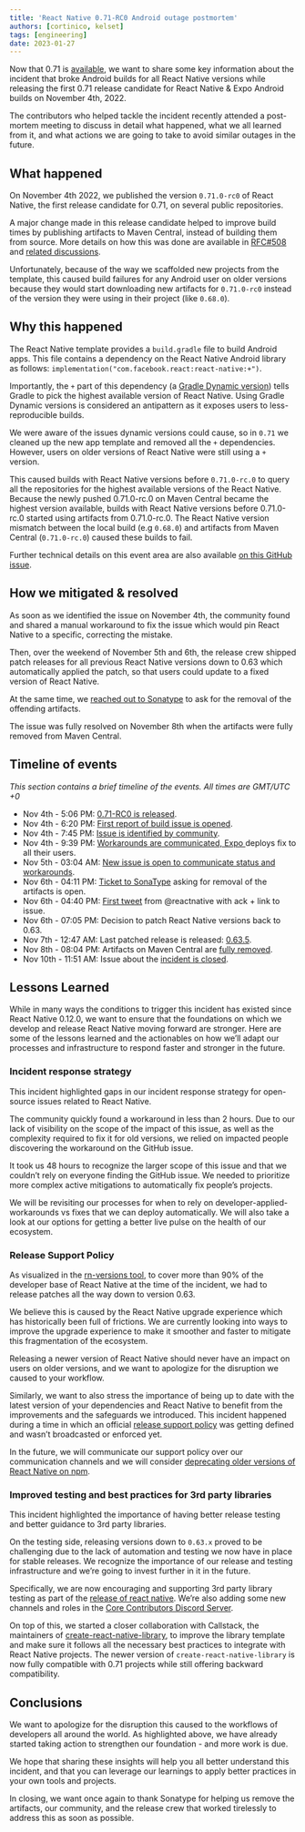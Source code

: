 ```yaml
---
title: 'React Native 0.71-RC0 Android outage postmortem'
authors: [cortinico, kelset]
tags: [engineering]
date: 2023-01-27
---
```


Now that 0.71 is [available](/blog/2023/01/12/version-071), we want to share some key information about the incident that broke Android builds for all React Native versions while releasing the first 0.71 release candidate for React Native & Expo Android builds on November 4th, 2022.

The contributors who helped tackle the incident recently attended a post-mortem meeting to discuss in detail what happened, what we all learned from it, and what actions we are going to take to avoid similar outages in the future.

<!--truncate-->

## What happened

On November 4th 2022, we published the version `0.71.0-rc0` of React Native, the first release candidate for 0.71, on several public repositories.

A major change made in this release candidate helped to improve build times by publishing artifacts to Maven Central, instead of building them from source. More details on how this was done are available in [RFC#508](https://github.com/react-native-community/discussions-and-proposals/pull/508) and [related discussions](https://github.com/reactwg/react-native-new-architecture/discussions/105).

Unfortunately, because of the way we scaffolded new projects from the template, this caused build failures for any Android user on older versions because they would start downloading new artifacts for `0.71.0-rc0` instead of the version they were using in their project (like `0.68.0`).

## Why this happened

The React Native template provides a `build.gradle` file to build Android apps. This file contains a dependency on the React Native Android library as follows:
`implementation("com.facebook.react:react-native:+")`.

Importantly, the `+` part of this dependency (a [Gradle Dynamic version](https://docs.gradle.org/current/userguide/dynamic_versions.html)) tells Gradle to pick the highest available version of React Native. Using Gradle Dynamic versions is considered an antipattern as it exposes users to less-reproducible builds.

We were aware of the issues dynamic versions could cause, so in `0.71` we cleaned up the new app template and removed all the `+` dependencies. However, users on older versions of React Native were still using a `+` version.

This caused builds with React Native versions before `0.71.0-rc.0` to query all the repositories for the highest available versions of the React Native. Because the newly pushed 0.71.0-rc.0 on Maven Central became the highest version available, builds with React Native versions before 0.71.0-rc.0 started using artifacts from 0.71.0-rc.0. The React Native version mismatch between the local build (e.g `0.68.0`) and artifacts from Maven Central (`0.71.0-rc.0`) caused these builds to fail.

Further technical details on this event area are also available [on this GitHub issue](https://github.com/facebook/react-native/issues/35210).

## How we mitigated & resolved

As soon as we identified the issue on November 4th, the community found and shared a manual workaround to fix the issue which would pin React Native to a specific, correcting the mistake.

Then, over the weekend of November 5th and 6th, the release crew shipped patch releases for all previous React Native versions down to 0.63 which automatically applied the patch, so that users could update to a fixed version of React Native.

At the same time, we [reached out to Sonatype](https://issues.sonatype.org/browse/OSSRH-86006) to ask for the removal of the offending artifacts.

The issue was fully resolved on November 8th when the artifacts were fully removed from Maven Central.

## Timeline of events

_This section contains a brief timeline of the events. All times are GMT/UTC +0_

- Nov 4th - 5:06 PM: [0.71-RC0 is released](https://github.com/facebook/react-native/releases/tag/v0.71.0-rc.0).
- Nov 4th - 6:20 PM: [First report of build issue is opened](https://github.com/facebook/react-native/issues/35204).
- Nov 4th - 7:45 PM: [Issue is identified by community](https://github.com/facebook/react-native/issues/35204#issuecomment-1304090948).
- Nov 4th - 9:39 PM: [Workarounds are communicated, Expo ](https://github.com/facebook/react-native/issues/35204#issuecomment-1304281740)deploys fix to all their users.
- Nov 5th - 03:04 AM: [New issue is open to communicate status and workarounds](https://github.com/facebook/react-native/issues/35210).
- Nov 6th - 04:11 PM: [Ticket to SonaType](https://issues.sonatype.org/browse/OSSRH-86006?focusedCommentId=1216303&page=com.atlassian.jira.plugin.system.issuetabpanels%3Acomment-tabpanel#comment-1216303) asking for removal of the artifacts is open.
- Nov 6th - 04:40 PM: [First tweet](https://twitter.com/reactnative/status/1589296764678705155) from @reactnative with ack + link to issue.
- Nov 6th - 07:05 PM: Decision to patch React Native versions back to 0.63.
- Nov 7th - 12:47 AM: Last patched release is released: [0.63.5](https://github.com/facebook/react-native/releases/tag/v0.63.5).
- Nov 8th - 08:04 PM: Artifacts on Maven Central are [fully removed](https://issues.sonatype.org/browse/OSSRH-86006?focusedCommentId=1216303&page=com.atlassian.jira.plugin.system.issuetabpanels%3Acomment-tabpanel#comment-1216303).
- Nov 10th - 11:51 AM: Issue about the [incident is closed](https://github.com/facebook/react-native/issues/35210#issuecomment-1310170361).

## Lessons Learned

While in many ways the conditions to trigger this incident has existed since React Native 0.12.0, we want to ensure that the foundations on which we develop and release React Native moving forward are stronger. Here are some of the lessons learned and the actionables on how we’ll adapt our processes and infrastructure to respond faster and stronger in the future.

### Incident response strategy

This incident highlighted gaps in our incident response strategy for open-source issues related to React Native.

The community quickly found a workaround in less than 2 hours. Due to our lack of visibility on the scope of the impact of this issue, as well as the complexity required to fix it for old versions, we relied on impacted people discovering the workaround on the GitHub issue.

It took us 48 hours to recognize the larger scope of this issue and that we couldn’t rely on everyone finding the GitHub issue. We needed to prioritize more complex active mitigations to automatically fix people’s projects.

We will be revisiting our processes for when to rely on developer-applied-workarounds vs fixes that we can deploy automatically. We will also take a look at our options for getting a better live pulse on the health of our ecosystem.

### Release Support Policy

As visualized in the [rn-versions tool](https://rn-versions.github.io/), to cover more than 90% of the developer base of React Native at the time of the incident, we had to release patches all the way down to version 0.63.

We believe this is caused by the React Native upgrade experience which has historically been full of frictions. We are currently looking into ways to improve the upgrade experience to make it smoother and faster to mitigate this fragmentation of the ecosystem.

Releasing a newer version of React Native should never have an impact on users on older versions, and we want to apologize for the disruption we caused to your workflow.

Similarly, we want to also stress the importance of being up to date with the latest version of your dependencies and React Native to benefit from the improvements and the safeguards we introduced. This incident happened during a time in which an official [release support policy](https://github.com/reactwg/react-native-releases#releases-support-policy) was getting defined and wasn’t broadcasted or enforced yet.

In the future, we will communicate our support policy over our communication channels and we will consider [deprecating older versions of React Native on npm](https://docs.npmjs.com/deprecating-and-undeprecating-packages-or-package-versions).

### Improved testing and best practices for 3rd party libraries

This incident highlighted the importance of having better release testing and better guidance to 3rd party libraries.

On the testing side, releasing versions down to `0.63.x` proved to be challenging due to the lack of automation and testing we now have in place for stable releases. We recognize the importance of our release and testing infrastructure and we’re going to invest further in it in the future.

Specifically, we are now encouraging and supporting 3rd party library testing as part of the [release of react native](https://github.com/reactwg/react-native-releases/discussions/41). We’re also adding some new channels and roles in the [Core Contributors Discord Server](https://github.com/facebook/react-native/blob/main/ECOSYSTEM.md#core-contributors).

On top of this, we started a closer collaboration with Callstack, the maintainers of [create-react-native-library](https://github.com/callstack/react-native-builder-bob/tree/main/packages/create-react-native-library), to improve the library template and make sure it follows all the necessary best practices to integrate with React Native projects. The newer version of `create-react-native-library` is now fully compatible with 0.71 projects while still offering backward compatibility.

## Conclusions

We want to apologize for the disruption this caused to the workflows of developers all around the world. As highlighted above, we have already started taking action to strengthen our foundation - and more work is due.

We hope that sharing these insights will help you all better understand this incident, and that you can leverage our learnings to apply better practices in your own tools and projects.

In closing, we want once again to thank Sonatype for helping us remove the artifacts, our community, and the release crew that worked tirelessly to address this as soon as possible.